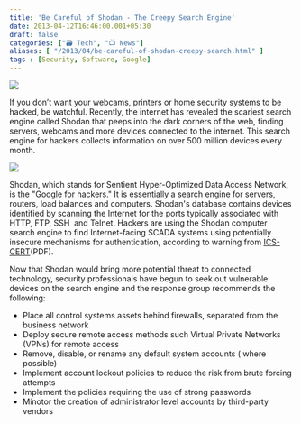```yaml
---
title: 'Be Careful of Shodan - The Creepy Search Engine'
date: 2013-04-12T16:46:00.001+05:30
draft: false
categories: ["🗃️ Tech", "📺 News"]
aliases: [ "/2013/04/be-careful-of-shodan-creepy-search.html" ]
tags : [Security, Software, Google]
---
```


![](https://1.bp.blogspot.com/-GxOewWUHMC0/UWfs0D2C5zI/AAAAAAAAA2g/N8ZY79P8ohM/s640/Shodan+Banner.JPG)

  

If you don’t want your webcams, printers or home security systems to be hacked, be watchful. Recently, the internet has revealed the scariest search engine called Shodan that peeps into the dark corners of the web, finding servers, webcams and more devices connected to the internet. This search engine for hackers collects information on over 500 million devices every month.

![](https://1.bp.blogspot.com/-1Lkp0izpUcY/UWfs74IZ8YI/AAAAAAAAA2o/yDFNXAh2t-8/s1600/shodan.jpg)

  

Shodan, which stands for Sentient Hyper-Optimized Data Access Network, is the "Google for hackers." It is essentially a search engine for servers, routers, load balances and computers. Shodan's database contains devices identified by scanning the Internet for the ports typically associated with HTTP, FTP, SSH  and Telnet. Hackers are using the Shodan computer search engine to find Internet-facing SCADA systems using potentially insecure mechanisms for authentication, according to warning from [ICS-CERT](https://www.us-cert.gov/control_systems/pdf/ICS-Alert-10-301-01.pdf)(PDF).

  

Now that Shodan would bring more potential threat to connected technology, security professionals have begun to seek out vulnerable devices on the search engine and the response group recommends the following:

*   Place all control systems assets behind firewalls, separated from the business network
*   Deploy secure remote access methods such Virtual Private Networks (VPNs) for remote access
*   Remove, disable, or rename any default system accounts ( where possible)
*   Implement account lockout policies to reduce the risk from brute forcing attempts
*   Implement the policies requiring the use of strong passwords
*   Minotor the creation of administrator level accounts by third-party vendors